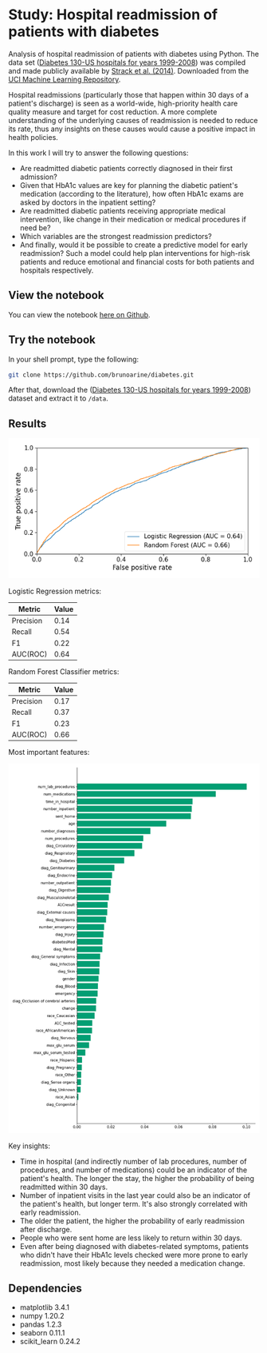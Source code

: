 # Study: Hospital readmission of patients with diabetes

Analysis of hospital readmission of patients with diabetes using Python. The data set ([Diabetes 130-US hospitals for years 1999-2008](https://archive.ics.uci.edu/ml/datasets/Diabetes+130-US+hospitals+for+years+1999-2008#)) was compiled and made publicly available by [Strack et al. (2014)](https://pubmed.ncbi.nlm.nih.gov/24804245/). Downloaded from the [UCI Machine Learning Repository](https://archive.ics.uci.edu/ml/about.html).

Hospital readmissions (particularly those that happen within 30 days of a patient's discharge) is seen as a world-wide, high-priority health care quality measure and target for cost reduction. A more complete understanding of the underlying causes of readmission is needed to reduce its rate, thus any insights on these causes would cause a positive impact in health policies.

In this work I will try to answer the following questions:

- Are readmitted diabetic patients correctly diagnosed in their first admission?
- Given that HbA1c values are key for planning the diabetic patient's medication (according to the literature), how often HbA1c exams are asked by doctors in the inpatient setting?
- Are readmitted diabetic patients receiving appropriate medical intervention, like change in their medication or medical procedures if need be?
- Which variables are the strongest readmission predictors?
- And finally, would it be possible to create a predictive model for early readmission? Such a model could help plan interventions for high-risk patients and reduce emotional and financial costs for both patients and hospitals respectively. 

## View the notebook
You can view the notebook [here on Github](https://github.com/brunoarine/diabetes/blob/main/notebooks/diabetes.ipynb).

## Try the notebook
In your shell prompt, type the following:

```sh
git clone https://github.com/brunoarine/diabetes.git
```

After that, download the ([Diabetes 130-US hospitals for years 1999-2008](https://archive.ics.uci.edu/ml/datasets/Diabetes+130-US+hospitals+for+years+1999-2008#)) dataset and extract it to `/data`.

## Results

![ROC](./reports/roc.png)

Logistic Regression metrics:

| Metric    | Value |
|-----------|-------|
| Precision | 0.14  |
| Recall    | 0.54  |
| F1        | 0.22  |
| AUC(ROC)  | 0.64  |

Random Forest Classifier metrics:

| Metric    | Value |
|-----------|-------|
| Precision | 0.17  |
| Recall    | 0.37  |
| F1        | 0.23  |
| AUC(ROC)  | 0.66  |

Most important features:

![features](./reports/coef.png)

Key insights:

- Time in hospital (and indirectly number of lab procedures, number of procedures, and number of medications) could be an indicator of the patient's health. The longer the stay, the higher the probability of being readmitted within 30 days.
- Number of inpatient visits in the last year could also be an indicator of the patient's health, but longer term. It's also strongly correlated with early readmission.
- The older the patient, the higher the probability of early readmission after discharge.
- People who were sent home are less likely to return within 30 days.
- Even after being diagnosed with diabetes-related symptoms, patients who didn't have their HbA1c levels checked were more prone to early readmission, most likely because they needed a medication change.

## Dependencies

- matplotlib 3.4.1
- numpy 1.20.2
- pandas 1.2.3
- seaborn 0.11.1
- scikit_learn 0.24.2

